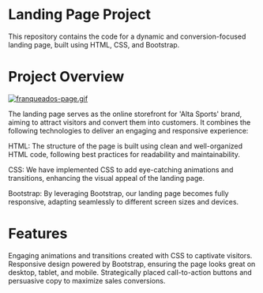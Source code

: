 # Landing Page Project
This repository contains the code for a dynamic and conversion-focused landing page, built using HTML, CSS, and Bootstrap.

# Project Overview

<a href="https://gifyu.com/image/SnFRW"><img src="https://s12.gifyu.com/images/franqueados-page.gif" alt="franqueados-page.gif" border="0" /></a>

The landing page serves as the online storefront for 'Alta Sports' brand, aiming to attract visitors and convert them into customers. It combines the following technologies to deliver an engaging and responsive experience:

HTML: The structure of the page is built using clean and well-organized HTML code, following best practices for readability and maintainability.

CSS: We have implemented CSS to add eye-catching animations and transitions, enhancing the visual appeal of the landing page.

Bootstrap: By leveraging Bootstrap, our landing page becomes fully responsive, adapting seamlessly to different screen sizes and devices.

# Features
Engaging animations and transitions created with CSS to captivate visitors.
Responsive design powered by Bootstrap, ensuring the page looks great on desktop, tablet, and mobile.
Strategically placed call-to-action buttons and persuasive copy to maximize sales conversions.
